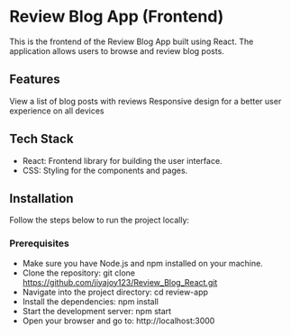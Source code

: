 # Review Blog App (Frontend)
This is the frontend of the Review Blog App built using React. The application allows users to browse and review blog posts.

## Features
View a list of blog posts with reviews
Responsive design for a better user experience on all devices
## Tech Stack
- React: Frontend library for building the user interface.
- CSS: Styling for the components and pages.
## Installation
Follow the steps below to run the project locally:

### Prerequisites
- Make sure you have Node.js and npm installed on your machine.
- Clone the repository:
  git clone https://github.com/jiyajoy123/Review_Blog_React.git
- Navigate into the project directory:
  cd review-app
- Install the dependencies:
  npm install
- Start the development server:
  npm start
- Open your browser and go to:
  http://localhost:3000
